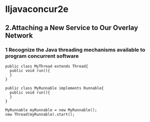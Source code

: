 # lljavaconcur2e
## 2.Attaching a New Service to Our Overlay Network
### 1 Recognize the Java threading mechanisms available to program concurrent software
```
public class MyThread extends Thread{
  public void run(){
  }
}
```

```
public class MyRunnable implements Runnable{
  public void run(){
  }
}

MyRunnable myRunnable = new MyRunnable();
new Thread(myRunnable).start();
```
